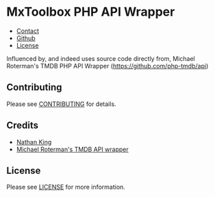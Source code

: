 # MxToolbox PHP API Wrapper

* [Contact](mailto:nkvherus@gmail.com)
* [Github](https://github.com/Vherus/mxtoolbox-php-api)
* [License](LICENSE.txt)

Influenced by, and indeed uses source code directly from, Michael Roterman's TMDB PHP API Wrapper (https://github.com/php-tmdb/api)


## Contributing

Please see [CONTRIBUTING](CONTRIBUTING.md) for details.


## Credits

- [Nathan King](mailto:nkvherus@gmail.com)
- [Michael Roterman's TMDB API wrapper](https://github.com/php-tmdb/api)


## License

Please see [LICENSE](LICENSE.txt) for more information.
